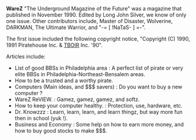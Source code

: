 **WareZ** "The Underground Magazine of the Future" was a magazine that published in November 1990. Edited by Long John Silver, we know of only one issue. Other contributors include, Master of Disaster, Wolverine, DARKMAN, The Ultimate Warrior, and "-= [ !NaTaS- ] =-".

The first issue included the following copyright notice, "Copyright (C) 1990, 1991 Piratehouse Inc. & [TBOIR](https://demozoo.org/bbs/7727/) Inc. '90".

Articles include:

- List of good BBSs in Philadelphia area : A perfect list of pirate or very elite BBSs in Philadelphia-Northeast-Bensalem areas.
- How to be a trusted and a worthy pirate.
- Computers (Main ideas, and $$$ savers) : Do you want to buy a new computer ? 
- WareZ ReVIEW. : Gamez, gamez, gamez, and softz.
- How to keep your computer healthy. : Protection, use, hardware, etc.
- Dr. Knowzzz : Learn, learn, learn, and learn thingz, but way more fun then in school (yuk !). 
- Business and Economy : Some help on how to earn more money, and how to buy good stocks to make $$$.   